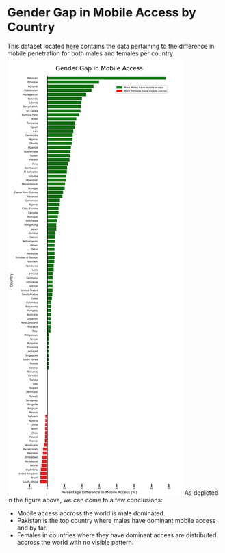 # Gender Gap in Mobile Access by Country

This dataset located <a href="https://data.world/makeovermonday/2020w44">here</a> contains the data pertaining to the difference in mobile penetration for both males and females per country. 
<img src="/Gender_Gap_Mobile.png"/>
As depicted in the figure above, we can come to a few conclusions:
- Mobile access accross the world is male dominated.
- Pakistan is the top country where males have dominant mobile access and by far.
- Females in countries where they have dominant access are distributed accross the world with no visible pattern. 
